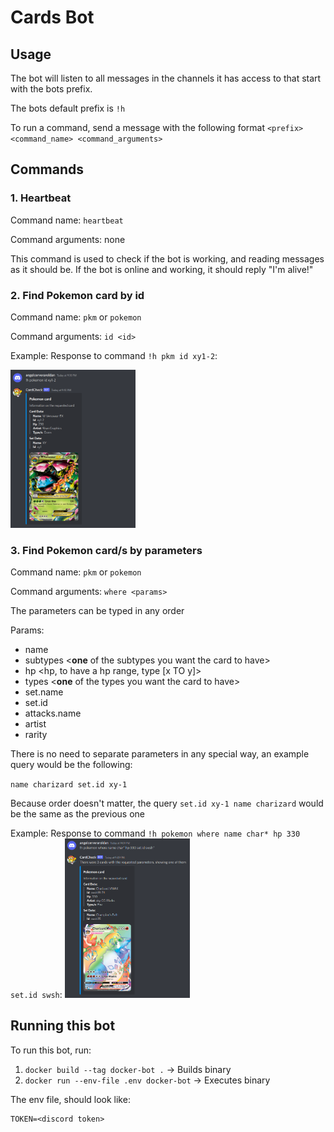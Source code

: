 # Cards Bot

## Usage

The bot will listen to all messages in the channels it has access to that start with the bots prefix.

The bots default prefix is `!h`

To run a command, send a message with the following format `<prefix> <command_name> <command_arguments>`

## Commands

### 1. Heartbeat

Command name: `heartbeat`

Command arguments: none

This command is used to check if the bot is working, and reading messages as it should be. If the bot is online and working, it should reply "I'm alive!"


### 2. Find Pokemon card by id

Command name: `pkm` or `pokemon`

Command arguments: `id <id>`

Example:
Response to command `!h pkm id xy1-2`:


<img src="docs/pokemon/imgs/pkm-by-id.png" style="width:200px;"/>

### 3. Find Pokemon card/s by parameters

Command name: `pkm` or `pokemon`

Command arguments: `where <params>`

The parameters can be typed in any order

Params:
- name <card name>
- subtypes <**one** of the subtypes you want the card to have>
- hp <hp, to have a hp range, type [x TO y]>
- types <**one** of the types you want the card to have>
- set.name 
- set.id 
- attacks.name 
- artist
- rarity

There is no need to separate parameters in any special way, an example query would be the following:

`name charizard set.id xy-1`

Because order doesn't matter, the query `set.id xy-1 name charizard` would be the same as the previous one

Example:
Response to command `!h pokemon where name char* hp 330 set.id swsh`:
<img src="docs/pokemon/imgs/pkm-by-params.png" style="width:200px;"/>
## Running this bot

To run this bot, run:

1. `docker build --tag docker-bot .` -> Builds binary
2. `docker run --env-file .env docker-bot` -> Executes binary

The env file, should look like:
```
TOKEN=<discord token>
```
